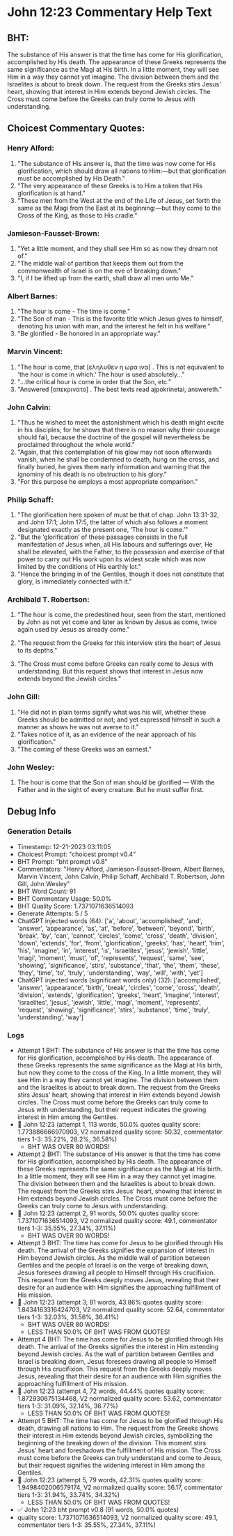 # John 12:23 Commentary Help Text

## BHT:
The substance of His answer is that the time has come for His glorification, accomplished by His death. The appearance of these Greeks represents the same significance as the Magi at His birth. In a little moment, they will see Him in a way they cannot yet imagine. The division between them and the Israelites is about to break down. The request from the Greeks stirs Jesus' heart, showing that interest in Him extends beyond Jewish circles. The Cross must come before the Greeks can truly come to Jesus with understanding.

## Choicest Commentary Quotes:
### Henry Alford:
1. "The substance of His answer is, that the time was now come for His glorification, which should draw all nations to Him:—but that glorification must be accomplished by His Death."
2. "The very appearance of these Greeks is to Him a token that His glorification is at hand."
3. "These men from the West at the end of the Life of Jesus, set forth the same as the Magi from the East at its beginning:—but they come to the Cross of the King, as those to His cradle."

### Jamieson-Fausset-Brown:
1. "Yet a little moment, and they shall see Him so as now they dream not of."
2. "The middle wall of partition that keeps them out from the commonwealth of Israel is on the eve of breaking down."
3. "I, if I be lifted up from the earth, shall draw all men unto Me."

### Albert Barnes:
1. "The hour is come - The time is come."
2. "The Son of man - This is the favorite title which Jesus gives to himself, denoting his union with man, and the interest he felt in his welfare."
3. "Be glorified - Be honored in an appropriate way."

### Marvin Vincent:
1. "The hour is come, that [εληλυθεν η ωρα ινα] . This is not equivalent to 'the hour is come in which.' The hour is used absolutely..."
2. "...the critical hour is come in order that the Son, etc."
3. "Answered [απεκρινατο] . The best texts read ajpokrinetai, answereth."

### John Calvin:
1. "Thus he wished to meet the astonishment which his death might excite in his disciples; for he shows that there is no reason why their courage should fail, because the doctrine of the gospel will nevertheless be proclaimed throughout the whole world."
2. "Again, that this contemplation of his glow may not soon afterwards vanish, when he shall be condemned to death, hung on the cross, and finally buried, he gives them early information and warning that the ignominy of his death is no obstruction to his glory."
3. "For this purpose he employs a most appropriate comparison."

### Philip Schaff:
1. "The glorification here spoken of must be that of chap. John 13:31-32, and John 17:1; John 17:5, the latter of which also follows a moment designated exactly as the present one, ‘The hour is come.’"
2. "But the ‘glorification’ of these passages consists in the full manifestation of Jesus when, all His labours and sufferings over, He shall be elevated, with the Father, to the possession and exercise of that power to carry out His work upon its widest scale which was now limited by the conditions of His earthly lot."
3. "Hence the bringing in of the Gentiles, though it does not constitute that glory, is immediately connected with it."

### Archibald T. Robertson:
1. "The hour is come, the predestined hour, seen from the start, mentioned by John as not yet come and later as known by Jesus as come, twice again used by Jesus as already come."
 
2. "The request from the Greeks for this interview stirs the heart of Jesus to its depths."
 
3. "The Cross must come before Greeks can really come to Jesus with understanding. But this request shows that interest in Jesus now extends beyond the Jewish circles."

### John Gill:
1. "He did not in plain terms signify what was his will, whether these Greeks should be admitted or not; and yet expressed himself in such a manner as shows he was not averse to it." 
2. "Takes notice of it, as an evidence of the near approach of his glorification." 
3. "The coming of these Greeks was an earnest."

### John Wesley:
1. The hour is come that the Son of man should be glorified — With the Father and in the sight of every creature. But he must suffer first.



## Debug Info
### Generation Details
- Timestamp: 12-21-2023 03:11:05
- Choicest Prompt: "choicest prompt v0.4"
- BHT Prompt: "bht prompt v0.8"
- Commentators: "Henry Alford, Jamieson-Fausset-Brown, Albert Barnes, Marvin Vincent, John Calvin, Philip Schaff, Archibald T. Robertson, John Gill, John Wesley"
- BHT Word Count: 91
- BHT Commentary Usage: 50.0%
- BHT Quality Score: 1.7371071636514093
- Generate Attempts: 5 / 5
- ChatGPT injected words (64):
	['a', 'about', 'accomplished', 'and', 'answer', 'appearance', 'as', 'at', 'before', 'between', 'beyond', 'birth', 'break', 'by', 'can', 'cannot', 'circles', 'come', 'cross', 'death', 'division', 'down', 'extends', 'for', 'from', 'glorification', 'greeks', 'has', 'heart', 'him', 'his', 'imagine', 'in', 'interest', 'is', 'israelites', 'jesus', 'jewish', 'little', 'magi', 'moment', 'must', 'of', 'represents', 'request', 'same', 'see', 'showing', 'significance', 'stirs', 'substance', 'that', 'the', 'them', 'these', 'they', 'time', 'to', 'truly', 'understanding', 'way', 'will', 'with', 'yet']
- ChatGPT injected words (significant words only) (32):
	['accomplished', 'answer', 'appearance', 'birth', 'break', 'circles', 'come', 'cross', 'death', 'division', 'extends', 'glorification', 'greeks', 'heart', 'imagine', 'interest', 'israelites', 'jesus', 'jewish', 'little', 'magi', 'moment', 'represents', 'request', 'showing', 'significance', 'stirs', 'substance', 'time', 'truly', 'understanding', 'way']

### Logs
- Attempt 1 BHT: The substance of His answer is that the time has come for His glorification, accomplished by His death. The appearance of these Greeks represents the same significance as the Magi at His birth, but now they come to the cross of the King. In a little moment, they will see Him in a way they cannot yet imagine. The division between them and the Israelites is about to break down. The request from the Greeks stirs Jesus' heart, showing that interest in Him extends beyond Jewish circles. The Cross must come before the Greeks can truly come to Jesus with understanding, but their request indicates the growing interest in Him among the Gentiles.
- 🔄 John 12:23 (attempt 1, 113 words, 50.0% quotes quality score: 1.773886666970903, V2 normalized quality score: 50.32, commentator tiers 1-3: 35.22%, 28.2%, 36.58%) 
	- BHT WAS OVER 80 WORDS!
- Attempt 2 BHT: The substance of His answer is that the time has come for His glorification, accomplished by His death. The appearance of these Greeks represents the same significance as the Magi at His birth. In a little moment, they will see Him in a way they cannot yet imagine. The division between them and the Israelites is about to break down. The request from the Greeks stirs Jesus' heart, showing that interest in Him extends beyond Jewish circles. The Cross must come before the Greeks can truly come to Jesus with understanding.
- 🔄 John 12:23 (attempt 2, 91 words, 50.0% quotes quality score: 1.7371071636514093, V2 normalized quality score: 49.1, commentator tiers 1-3: 35.55%, 27.34%, 37.11%) 
	- BHT WAS OVER 80 WORDS!
- Attempt 3 BHT: The time has come for Jesus to be glorified through His death. The arrival of the Greeks signifies the expansion of interest in Him beyond Jewish circles. As the middle wall of partition between Gentiles and the people of Israel is on the verge of breaking down, Jesus foresees drawing all people to Himself through His crucifixion. This request from the Greeks deeply moves Jesus, revealing that their desire for an audience with Him signifies the approaching fulfillment of His mission.
- 🔄 John 12:23 (attempt 3, 81 words, 43.86% quotes quality score: 1.8434163316424703, V2 normalized quality score: 52.64, commentator tiers 1-3: 32.03%, 31.56%, 36.41%) 
	- BHT WAS OVER 80 WORDS! 
	- LESS THAN 50.0% OF BHT WAS FROM QUOTES!
- Attempt 4 BHT: The time has come for Jesus to be glorified through His death. The arrival of the Greeks signifies the interest in Him extending beyond Jewish circles. As the wall of partition between Gentiles and Israel is breaking down, Jesus foresees drawing all people to Himself through His crucifixion. This request from the Greeks deeply moves Jesus, revealing that their desire for an audience with Him signifies the approaching fulfillment of His mission.
- 🔄 John 12:23 (attempt 4, 72 words, 44.44% quotes quality score: 1.872930675134468, V2 normalized quality score: 53.62, commentator tiers 1-3: 31.09%, 32.14%, 36.77%) 
	- LESS THAN 50.0% OF BHT WAS FROM QUOTES!
- Attempt 5 BHT: The time has come for Jesus to be glorified through His death, drawing all nations to Him. The request from the Greeks shows their interest in Him extends beyond Jewish circles, symbolizing the beginning of the breaking down of the division. This moment stirs Jesus' heart and foreshadows the fulfillment of His mission. The Cross must come before the Greeks can truly understand and come to Jesus, but their request signifies the widening interest in Him among the Gentiles.
- 🔄 John 12:23 (attempt 5, 79 words, 42.31% quotes quality score: 1.9498402006579174, V2 normalized quality score: 56.17, commentator tiers 1-3: 31.94%, 33.74%, 34.32%) 
	- LESS THAN 50.0% OF BHT WAS FROM QUOTES!
- ✅ John 12:23 bht prompt v0.8 (91 words, 50.0% quotes)
- quality score: 1.7371071636514093, V2 normalized quality score: 49.1, commentator tiers 1-3: 35.55%, 27.34%, 37.11%)